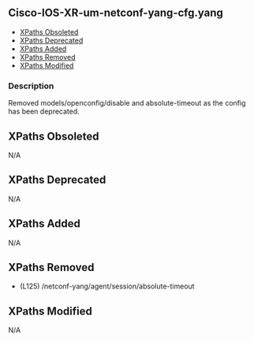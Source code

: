 ## Cisco-IOS-XR-um-netconf-yang-cfg.yang

- [XPaths Obsoleted](#xpaths-obsoleted)
- [XPaths Deprecated](#xpaths-deprecated)
- [XPaths Added](#xpaths-added)
- [XPaths Removed](#xpaths-removed)
- [XPaths Modified](#xpaths-modified)

### Description

Removed models/openconfig/disable and absolute-timeout as the config has been deprecated.

## XPaths Obsoleted

N/A

## XPaths Deprecated

N/A

## XPaths Added

N/A

## XPaths Removed

- (L125)	/netconf-yang/agent/session/absolute-timeout

## XPaths Modified

N/A

